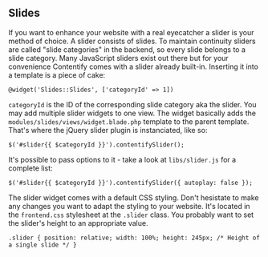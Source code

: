 ## Slides

If you want to enhance your website with a real eyecatcher a slider is your method of choice. A slider consists of slides. To maintain continuity sliders are called "slide categories" in the backend, so every slide belongs to a slide category. Many JavaScript sliders exist out there but for your convenience Contentify comes with a slider already built-in. Inserting it into a template is a piece of cake:

    @widget('Slides::Slides', ['categoryId' => 1])

`categoryId` is the ID of the corresponding slide category aka the slider. You may add multiple slider widgets to one view. The widget basically adds the `modules/slides/views/widget.blade.php` template to the parent template. That's where the jQuery slider plugin is instanciated, like so:

	$('#slider{{ $categoryId }}').contentifySlider();

It's possible to pass options to it - take a look at `libs/slider.js` for a complete list:

	$('#slider{{ $categoryId }}').contentifySlider({ autoplay: false });

The slider widget comes with a default CSS styling. Don't hesistate to make any changes you want to adapt the styling to your website. It's located in the `frontend.css` stylesheet at the `.slider` class. You probably want to set the slider's height to an appropriate value.

    .slider { position: relative; width: 100%; height: 245px; /* Height of a single slide */ }